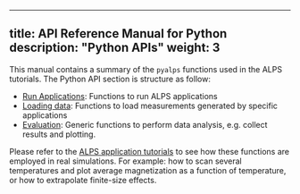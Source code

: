 
---
title: API Reference Manual for Python
description: "Python APIs"
weight: 3
---

This manual contains a summary of the `pyalps` functions used in the ALPS tutorials. The Python API section is structure as follow:

- [Run Applications](runapp): Functions to run ALPS applications
- [Loading data](loadat): Functions to load measurements generated by specific applications
- [Evaluation](eval): Generic functions to perform data analysis, e.g. collect results and plotting.

Please refer to the [ALPS application tutorials](../../../../tutorials) to see how these functions are employed in real simulations. For example: how to scan several temperatures and plot average magnetization as a function of temperature, or how to extrapolate finite-size effects.


